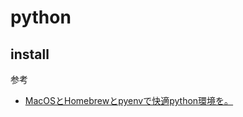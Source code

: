# python

## install
参考
- [MacOSとHomebrewとpyenvで快適python環境を。](https://qiita.com/crankcube/items/15f06b32ec56736fc43a)